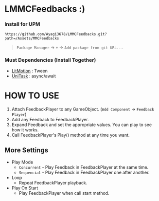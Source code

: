 # LMMCFeedbacks :)
### Install for UPM
```
https://github.com/Ayagi3678/LMMCFeedbacks.git?path=/Assets/MMCFeedbacks
```

> `Package Manager` -> `+` -> `Add package from git URL...`

### Must Dependencies (Install Together)
- [LitMotion](https://github.com/AnnulusGames/LitMotion)   : Tween
- [UniTask](https://github.com/Cysharp/UniTask)   : async/await

# HOW TO USE
1.  Attach FeedbackPlayer to any GameObject. (`Add Component` -> `Feedback Player`)
2.  Add any Feedback to FeedbackPlayer.
3.  Expand Feedback and set the appropriate values. You can play to see how it works.
4.  Call FeedbackPlayer's Play() method at any time you want.

## More Settings
- Play Mode
  - `Concurrent` - Play Feedback in FeedbackPlayer at the same time.
  - `Sequencial` - Play Feedback in FeedbackPlayer one after another.
- Loop
  - Repeat FeedbackPlayer playback.
- Play On Start
  - Play FeedbackPlayer when call start method.
